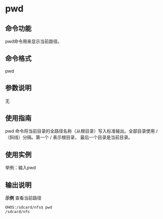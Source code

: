 # pwd


## 命令功能

pwd命令用来显示当前路径。


## 命令格式

pwd


## 参数说明

无


## 使用指南

pwd 命令将当前目录的全路径名称（从根目录）写入标准输出。全部目录使用 / （斜线）分隔。第一个 / 表示根目录， 最后一个目录是当前目录。


## 使用实例

举例：输入pwd


## 输出说明

**示例** 查看当前路径


```
OHOS:/sdcard/nfs$ pwd
/sdcard/nfs
```
